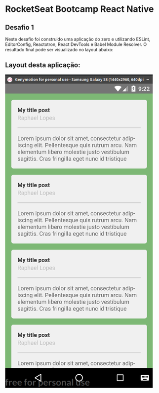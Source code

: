 # RocketSeat Bootcamp React Native

## Desafio 1

Neste desafio foi construido uma aplicação do zero e utilizando ESLint, EditorConfig, 
Reactotron, React DevTools e Babel Module Resolver. O resultado final pode ser visualizado no layout abaixo:

## Layout desta aplicação:

![Screen](/assets/screen.png)

